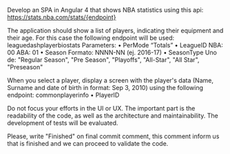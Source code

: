 Develop an SPA in Angular 4 that shows NBA statistics using this api: 
https://stats.nba.com/stats/{endpoint} 

The application should show a list of players, indicating their equipment and their age. 
For this case the following endpoint will be used: 
leaguedashplayerbiostats 
Parameters: 
• PerMode 
“Totals” 
• LeagueID 
NBA: 00 ABA: 01 
• Season 
Formato: NNNN-NN (ej. 2016-17) 
• SeasonType 
Uno de: "Regular Season", "Pre Season", "Playoffs", "All-Star", "All Star", "Preseason" 

When you select a player, display a screen with the player's data (Name, Surname and date of birth in format: Sep 3, 2010) using the following endpoint: 
commonplayerinfo • PlayerID 

Do not focus your efforts in the UI or UX. The important part is the readability of the code, as well as the architecture and maintainability. The development of tests will be evaluated.

Please, write "Finished" on final commit comment, this comment inform us that is finished and we can proceed to validate the code.